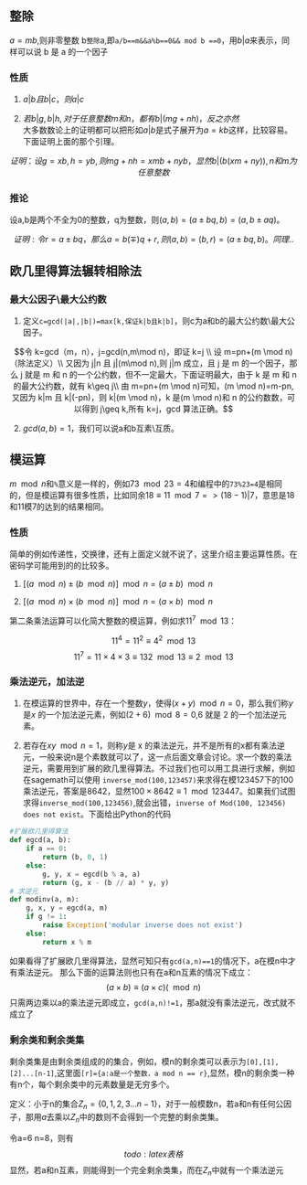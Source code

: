 ## 整除

$a=mb$,则非零整数 b`整除`a,即`a/b==m&&a%b==0&& mod b ==0`，用$b|a$来表示，同样可以说 b 是 a 的一个因子

### 性质

1. $a|b 且 b|c，则a|c$

2. $若b|g,b|h,对于任意整数m和n，都有b|(mg+nh)，反之亦然$  
大多数数论上的证明都可以把形如$a|b$是式子展开为$a=kb$这样，比较容易。下面证明上面的那个引理。

$$证明：设g=xb,h=yb,则 mg+nh=xmb+nyb，显然 b|(b(xm+ny)),n和m为任意整数$$

### 推论
设a,b是两个不全为0的整数，q为整数，则$(a,b)=(a\pm bq,b)=(a,b\pm aq)。$

$$证明:令r=a \pm bq，那么a=b(\mp)q+r,则(a,b)=(b,r)=(a\pm bq,b)。同理..$$

## 欧几里得算法辗转相除法

### 最大公因子\最大公约数

1. 定义`c=gcd(|a|,|b|)=max[k,保证k|b且k|b]`，则c为a和b的最大公约数\最大公因子。  
   
$$令 k=gcd（m，n），j=gcd(n,m\mod n)，即证 k=j \\
设 m=pn+(m \mod n)（除法定义）\\
又因为 j|n 且 j|(m\mod n),则 j|m 成立，且 j 是 m 的一个因子，那么 j 就是 m 和 n 的一个公约数，但不一定最大，下面证明最大，由于 k 是 m 和 n 的最大公约数，就有 k\geq j\\
由 m=pn+(m \mod n)可知，(m \mod n)=m-pn,又因为 k|m 且 k|(-pn)，则 k|(m \mod n)，k 是(m \mod n)和 n 的公约数数，可以得到 j\geq k,所有 k=j，gcd 算法正确。$$  

2. $gcd(a,b)=1$，我们可以说a和b互素\互质。

## 模运算

 $m \mod n$和`%`意义是一样的，例如$73\mod 23 =4$和编程中的`73%23=4`是相同的，但是模运算有很多性质，比如同余$18 \equiv 11 \mod 7=>(18-1)|7$，意思是18和11模7的达到的结果相同。

### 性质
简单的例如传递性，交换律，还有上面定义就不说了，这里介绍主要运算性质。在密码学可能用到的的比较多。  

1. $[(a \mod n )\pm(b \mod n)] \mod n = (a\pm b) \mod n$  
   
2. $[(a \mod n )\times(b \mod n)] \mod n = (a \times b) \mod n$    
   
第二条乘法运算可以化简大整数的模运算，例如求$11^7 \mod 13$：

$$11^4=11^2 \equiv 4^2 \mod 13$$
$$11^7=11 \times 4 \times 3  \equiv 132 \mod 13 \equiv 2 \mod 13 $$

### 乘法逆元，加法逆

1. 在模运算的世界中，存在一个整数$y$，使得$(x+y)\mod n =0$，那么我们称$y$是$x$ 的一个加法逆元素，例如$(2+6)\mod 8 =0$,6 就是 2 的一个加法逆元素。  
   
2. 若存在$xy \mod n=1$，则称$y$是 x 的乘法逆元，并不是所有的x都有乘法逆元，一般来说n是个素数就可以了，这一点后面文章会讨论。求一个数的乘法逆元，需要用到扩展的欧几里得算法。不过我们也可以用工具进行求解，例如在sagemath可以使用
`inverse_mod(100,123457)`来求得在模123457下的100乘法逆元，答案是8642，显然$100 \times 8642 \equiv 1 \mod 123447$。如果我们试图求得`inverse_mod(100,123456)`,就会出错，`inverse of Mod(100, 123456) does not exist`。下面给出Python的代码

```py
#扩展欧几里得算法
def egcd(a, b):
    if a == 0:
        return (b, 0, 1)
    else:
        g, y, x = egcd(b % a, a)
        return (g, x - (b // a) * y, y)
# 求逆元
def modinv(a, m):
    g, x, y = egcd(a, m)
    if g != 1:
        raise Exception('modular inverse does not exist')
    else:
        return x % m
```
如果看得了扩展欧几里得算法，显然可知只有`gcd(a,n)==1`的情况下，a在模n中才有乘法逆元。
那么下面的运算法则也只有在a和n互素的情况下成立：
$$
(a \times b)\equiv (a \times c)(\mod n)
$$
只需两边乘以a的乘法逆元即成立，`gcd(a,n)!=1`，那a就没有乘法逆元，改式就不成立了

### 剩余类和剩余类集

剩余类集是由剩余类组成的的集合，例如，模n的剩余类可以表示为`[0],[1],[2]...[n-1]`,这里面`[r]={a:a是一个整数，a mod n == r}`,显然，模n的剩余类一种有n个，每个剩余类中的元素数量是无穷多个。

定义：小于n的集合$Z_n = \{0,1,2,3...n-1\}$，对于一般模数n，若a和n有任何公因子，那用$a$去乘以$Z_n$中的数则不会得到一个完整的剩余类集。  

令a=6 n=8，则有
$$
todo:latex表格
$$
显然，若a和n互素，则能得到一个完全剩余类集，而在$Z_n$中就有一个乘法逆元